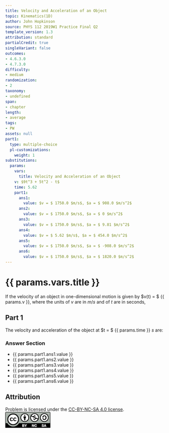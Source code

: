 ```yaml
---
title: Velocity and Acceleration of an Object
topic: Kinematics(1D)
author: John Hopkinson
source: PHYS 112 2019W1 Practice Final Q2
template_version: 1.3
attribution: standard
partialCredit: true
singleVariant: false
outcomes:
- 4.6.3.0
- 4.7.3.0
difficulty:
- medium
randomization:
- 2
taxonomy:
- undefined
span:
- chapter
length:
- average
tags:
- PW
assets: null
part1:
  type: multiple-choice
  pl-customizations:
    weight: 1
substitutions:
  params:
    vars:
      title: Velocity and Acceleration of an Object
    v: $9t^3 + 5t^2 - t$
    time: 5.62
    part1:
      ans1:
        value: $v = $ 1750.0 $m/s$, $a = $ 908.0 $m/s^2$
      ans2:
        value: $v = $ 1750.0 $m/s$, $a = $ 0 $m/s^2$
      ans3:
        value: $v = $ 1750.0 $m/s$, $a = $ 9.81 $m/s^2$
      ans4:
        value: $v = $ 5.62 $m/s$, $a = $ 454.0 $m/s^2$
      ans5:
        value: $v = $ 1750.0 $m/s$, $a = $ -908.0 $m/s^2$
      ans6:
        value: $v = $ 1750.0 $m/s$, $a = $ 1820.0 $m/s^2$
---
```

# {{ params.vars.title }}
If the velocity of an object in one-dimensional motion is given by $v(t) = $ {{ params.v }}, where the units of $v$ are in $m/s$ and of $t$ are in seconds,

## Part 1

The velocity and acceleration of the object at $t = $ {{ params.time }} $s$ are:

### Answer Section

- {{ params.part1.ans1.value }}
- {{ params.part1.ans2.value }}
- {{ params.part1.ans3.value }}
- {{ params.part1.ans4.value }}
- {{ params.part1.ans5.value }}
- {{ params.part1.ans6.value }}

## Attribution

Problem is licensed under the [CC-BY-NC-SA 4.0 license](https://creativecommons.org/licenses/by-nc-sa/4.0/).<br> ![The Creative Commons 4.0 license requiring attribution-BY, non-commercial-NC, and share-alike-SA license.](https://raw.githubusercontent.com/firasm/bits/master/by-nc-sa.png)